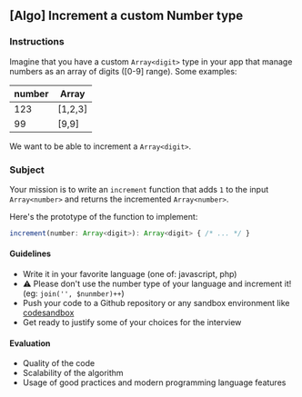 ## [Algo] Increment a custom Number type

### Instructions

Imagine that you have a custom `Array<digit>` type in your app that manage numbers as an array of digits ([0-9] range). 
Some examples:

| number | Array<digit>  |
| ------ | ------------- |
| 123    | [1,2,3]       |
| 99     | [9,9]         |

We want to be able to increment a `Array<digit>`.

### Subject

Your mission is to write an `increment` function that adds `1` to the input `Array<number>` and returns the incremented `Array<number>`.

Here's the prototype of the function to implement:

```typescript
increment(number: Array<digit>): Array<digit> { /* ... */ }
```

#### Guidelines

- Write it in your favorite language (one of: javascript, php)
- :warning: Please don't use the number type of your language and increment it! (eg: `join('', $nunmber)++`)
- Push your code to a Github repository or any sandbox environment like [codesandbox](https://codesandbox.io)
- Get ready to justify some of your choices for the interview

#### Evaluation

- Quality of the code
- Scalability of the algorithm
- Usage of good practices and modern programming language features
